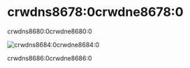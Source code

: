 # crwdns8678:0crwdne8678:0

crwdns8680:0crwdne8680:0

![crwdns8684:0crwdne8684:0](crwdns8682:0crwdne8682:0)

crwdns8686:0crwdne8686:0
